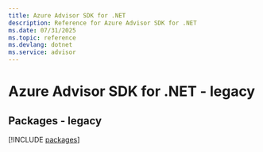 ```yaml
---
title: Azure Advisor SDK for .NET
description: Reference for Azure Advisor SDK for .NET
ms.date: 07/31/2025
ms.topic: reference
ms.devlang: dotnet
ms.service: advisor
---
```

# Azure Advisor SDK for .NET - legacy
## Packages - legacy
[!INCLUDE [packages](advisor-index.md)]